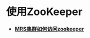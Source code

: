 # 使用ZooKeeper<a name="ZH-CN_TOPIC_0232157195"></a>

-   **[MRS集群如何访问zookeeper](MRS集群如何访问zookeeper.md)**  


